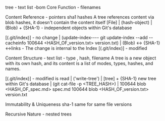 tree - text list -bom
Core Function - filenames


Content Reference - pointers sha1 hashes
A tree references content via blob hashes, it doesn't contain the content itself
[File]
|
(hash-object)
|
(Blob) + {SHA-1} -  independent objects within Git's database

[(.git/index)] - no change
|
(update-index---- git update-index --add --cacheinfo 100644 <HASH_OF_version.txt> version.txt)
|
(Blob) ↔ {SHA-1} ↔links - The change is internal to the Index [(.git/index)] - modified


Content Structure -  text list - type , hash, filename
 A tree is a new object with its own hash, and its content is a list of modes, types, hashes, and names.

[(.git/index)] - modified is read
|
('write-tree')
|
[tree] + {SHA-1} new tree within Git's database
|
(git cat-file -p <TREE_HASH>)
|
100644 blob <HASH_OF_spec.md> spec.md
100644 blob <HASH_OF_version.txt> version.txt


Immutability & Uniqueness sha-1 same for same file versions


Recursive Nature - nested trees